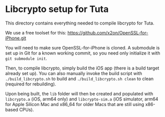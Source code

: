 # Libcrypto setup for Tuta

This directory contains everything needed to compile libcrypto for Tuta.

We use a free toolset for this: https://github.com/x2on/OpenSSL-for-iPhone.git

You will need to make sure OpenSSL-for-iPhone is cloned. A submodule is set up in Git for a known working commit, so you need only initialize it with `git submodule init`.

Then, to compile libcrypto, simply build the iOS app (there is a build target already set up). You can also manually invoke the build script with `./build_libcrypto.sh` to build and `./build_libcrypto.sh clean` to clean (required for rebuilding).

Upon being built, the `lib` folder will then be created and populated with `libcrypto.a` (iOS, arm64 only) and `libcrypto-sim.a` (iOS simulator, arm64 for Apple Silicon Mac and x86_64 for older Macs that are still using x86-based CPUs).
